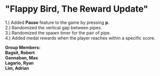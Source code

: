 <h1> 
  "Flappy Bird, The Reward Update"
</h1>

<p>
  1.) Added <b>Pause</b> feature to the game by pressing <b>p</b>. <br>
  2.) Randomized the vertical gap between pipes. <br>
  3.) Randomized the spawn timer for the pair of pipe. <br>
  4.) Added medal rewards when the player reaches within a specific score. <br>
  
  <b>Group Members:<b><br>
  Bagsit, Robert <br>
  Gannaban, Max <br>
  Lagario, Ryan <br>
  Lim, Adrian 
</p>

